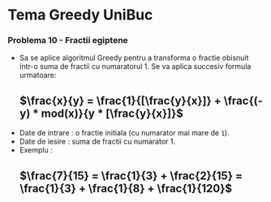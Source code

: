 # Tema Greedy UniBuc

### Problema 10 - Fractii egiptene
- Sa se aplice algoritmul Greedy pentru a transforma o fractie obisnuit intr-o suma de fractii cu numaratorul 1. Se va aplica succesiv formula urmatoare:
    ## $`\frac{x}{y} = \frac{1}{[\frac{y}{x}]} + \frac{(-y) * mod(x)}{y * [\frac{y}{x}]}`$
- Date de intrare : o fractie initiala (cu numarator mai mare de `1`).
- Date de iesire : suma de fractii cu numarator 1.
- Exemplu :
    ## $`\frac{7}{15} = \frac{1}{3} + \frac{2}{15} = \frac{1}{3} + \frac{1}{8} + \frac{1}{120}`$

